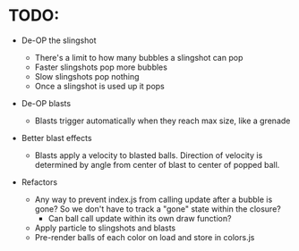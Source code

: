 # TODO:

- De-OP the slingshot
  - There's a limit to how many bubbles a slingshot can pop
  - Faster slingshots pop more bubbles
  - Slow slingshots pop nothing
  - Once a slingshot is used up it pops

- De-OP blasts
  - Blasts trigger automatically when they reach max size, like a grenade

- Better blast effects
  - Blasts apply a velocity to blasted balls. Direction of velocity is determined by angle from center of blast to center of popped ball.

- Refactors
  - Any way to prevent index.js from calling update after a bubble is gone? So we don't have to track a "gone" state within the closure?
    - Can ball call update within its own draw function?
  - Apply particle to slingshots and blasts
  - Pre-render balls of each color on load and store in colors.js